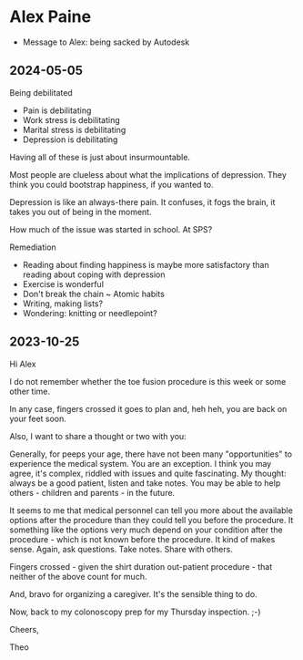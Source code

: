 # Alex Paine

* Message to Alex: being sacked by Autodesk

## 2024-05-05

Being debilitated

* Pain is debilitating
* Work stress is debilitating
* Marital stress is debilitating
* Depression is debilitating

Having all of these is just about insurmountable.

Most people are clueless about what the implications of depression. They think you could bootstrap happiness, if you wanted to.

Depression is like an always-there pain. It confuses, it fogs the brain, it takes you out of being in the moment.

How much of the issue was started in school. At SPS?


Remediation

* Reading about finding happiness is maybe more satisfactory than reading about coping with depression
* Exercise is wonderful
* Don't break the chain ~ Atomic habits
* Writing, making lists?
* Wondering: knitting or needlepoint?


## 2023-10-25

Hi Alex

I do not remember whether the toe fusion procedure is this week or some other time.

In any case, fingers crossed it goes to plan and, heh heh, you are back on your feet soon.

Also, I want to share a thought or two with you:

Generally, for peeps your age, there have not been many "opportunities" to experience the medical system. You are an exception. I think you may agree, it's complex, riddled with issues and quite fascinating. My thought: always be a good patient, listen and take notes. You may be able to help others - children and parents - in the future.

It seems to me that medical personnel can tell you more about the available options after the procedure than they could tell you before the procedure. It something like the options very much depend on your condition after the procedure - which is not known before the procedure. It kind of makes sense. Again, ask questions. Take notes. Share with others.

Fingers crossed - given the shirt duration out-patient procedure - that neither of the above count for much.

And, bravo for organizing a caregiver. It's the sensible thing to do.

Now, back to my colonoscopy prep for my Thursday inspection. ;-)

Cheers,

Theo




